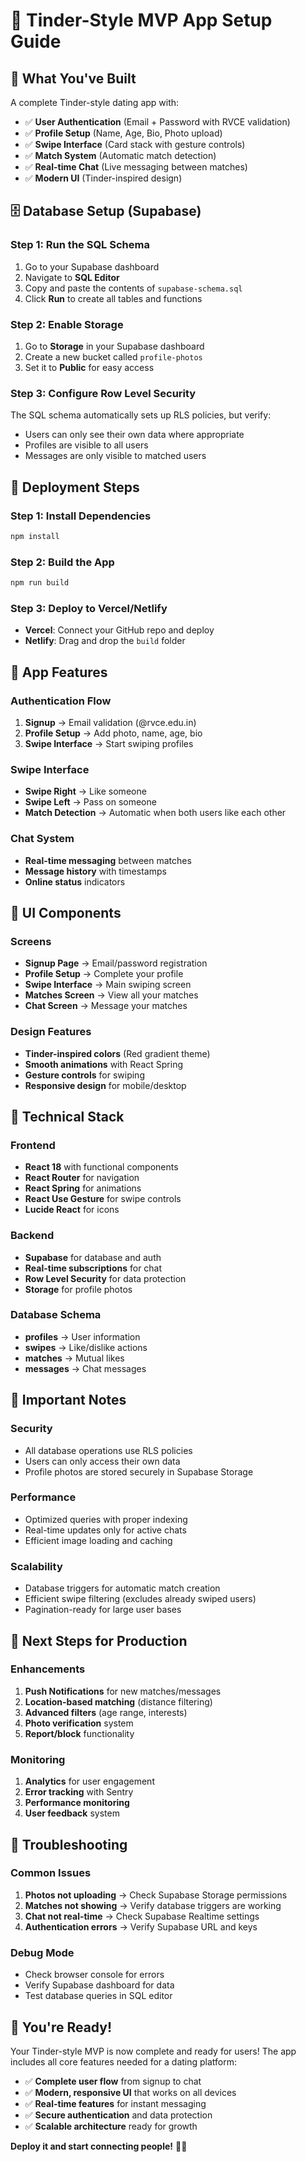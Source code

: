 # 🚀 Tinder-Style MVP App Setup Guide

## 🎯 **What You've Built**

A complete Tinder-style dating app with:
- ✅ **User Authentication** (Email + Password with RVCE validation)
- ✅ **Profile Setup** (Name, Age, Bio, Photo upload)
- ✅ **Swipe Interface** (Card stack with gesture controls)
- ✅ **Match System** (Automatic match detection)
- ✅ **Real-time Chat** (Live messaging between matches)
- ✅ **Modern UI** (Tinder-inspired design)

## 🗄️ **Database Setup (Supabase)**

### **Step 1: Run the SQL Schema**
1. Go to your Supabase dashboard
2. Navigate to **SQL Editor**
3. Copy and paste the contents of `supabase-schema.sql`
4. Click **Run** to create all tables and functions

### **Step 2: Enable Storage**
1. Go to **Storage** in your Supabase dashboard
2. Create a new bucket called `profile-photos`
3. Set it to **Public** for easy access

### **Step 3: Configure Row Level Security**
The SQL schema automatically sets up RLS policies, but verify:
- Users can only see their own data where appropriate
- Profiles are visible to all users
- Messages are only visible to matched users

## 🚀 **Deployment Steps**

### **Step 1: Install Dependencies**
```bash
npm install
```

### **Step 2: Build the App**
```bash
npm run build
```

### **Step 3: Deploy to Vercel/Netlify**
- **Vercel**: Connect your GitHub repo and deploy
- **Netlify**: Drag and drop the `build` folder

## 📱 **App Features**

### **Authentication Flow**
1. **Signup** → Email validation (@rvce.edu.in)
2. **Profile Setup** → Add photo, name, age, bio
3. **Swipe Interface** → Start swiping profiles

### **Swipe Interface**
- **Swipe Right** → Like someone
- **Swipe Left** → Pass on someone
- **Match Detection** → Automatic when both users like each other

### **Chat System**
- **Real-time messaging** between matches
- **Message history** with timestamps
- **Online status** indicators

## 🎨 **UI Components**

### **Screens**
- **Signup Page** → Email/password registration
- **Profile Setup** → Complete your profile
- **Swipe Interface** → Main swiping screen
- **Matches Screen** → View all your matches
- **Chat Screen** → Message your matches

### **Design Features**
- **Tinder-inspired colors** (Red gradient theme)
- **Smooth animations** with React Spring
- **Gesture controls** for swiping
- **Responsive design** for mobile/desktop

## 🔧 **Technical Stack**

### **Frontend**
- **React 18** with functional components
- **React Router** for navigation
- **React Spring** for animations
- **React Use Gesture** for swipe controls
- **Lucide React** for icons

### **Backend**
- **Supabase** for database and auth
- **Real-time subscriptions** for chat
- **Row Level Security** for data protection
- **Storage** for profile photos

### **Database Schema**
- **profiles** → User information
- **swipes** → Like/dislike actions
- **matches** → Mutual likes
- **messages** → Chat messages

## 🚨 **Important Notes**

### **Security**
- All database operations use RLS policies
- Users can only access their own data
- Profile photos are stored securely in Supabase Storage

### **Performance**
- Optimized queries with proper indexing
- Real-time updates only for active chats
- Efficient image loading and caching

### **Scalability**
- Database triggers for automatic match creation
- Efficient swipe filtering (excludes already swiped users)
- Pagination-ready for large user bases

## 🎯 **Next Steps for Production**

### **Enhancements**
1. **Push Notifications** for new matches/messages
2. **Location-based matching** (distance filtering)
3. **Advanced filters** (age range, interests)
4. **Photo verification** system
5. **Report/block** functionality

### **Monitoring**
1. **Analytics** for user engagement
2. **Error tracking** with Sentry
3. **Performance monitoring**
4. **User feedback** system

## 🐛 **Troubleshooting**

### **Common Issues**
1. **Photos not uploading** → Check Supabase Storage permissions
2. **Matches not showing** → Verify database triggers are working
3. **Chat not real-time** → Check Supabase Realtime settings
4. **Authentication errors** → Verify Supabase URL and keys

### **Debug Mode**
- Check browser console for errors
- Verify Supabase dashboard for data
- Test database queries in SQL editor

## 🎉 **You're Ready!**

Your Tinder-style MVP is now complete and ready for users! The app includes all core features needed for a dating platform:

- ✅ **Complete user flow** from signup to chat
- ✅ **Modern, responsive UI** that works on all devices
- ✅ **Real-time features** for instant messaging
- ✅ **Secure authentication** and data protection
- ✅ **Scalable architecture** ready for growth

**Deploy it and start connecting people!** 🚀💕
